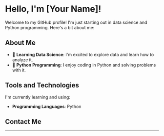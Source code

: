 # Hello, I'm [Your Name]!

Welcome to my GitHub profile! I'm just starting out in data science and Python programming. Here's a bit about me:

## About Me

- 🌟 **Learning Data Science**: I'm excited to explore data and learn how to analyze it.
- 🐍 **Python Programming**: I enjoy coding in Python and solving problems with it.



## Tools and Technologies

I'm currently learning and using:

- **Programming Languages**: Python


## Contact Me



---


